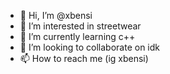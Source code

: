 
- 👋 Hi, I’m @xbensi
- 👀 I’m interested in streetwear
- 🌱 I’m currently learning c++
- 💞️ I’m looking to collaborate on idk
- 📫 How to reach me (ig xbensi)

<!---
xbensi/xbensi is a ✨ special ✨ repository because its `README.md` (this file) appears on your GitHub profile.
You can click the Preview link to take a look at your changes.
--->

